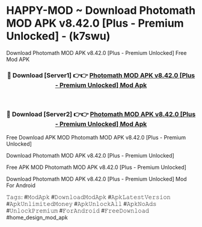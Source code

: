 # HAPPY-MOD ~ Download Photomath MOD APK v8.42.0 [Plus - Premium Unlocked] - (k7swu)
Download Photomath MOD APK v8.42.0 [Plus - Premium Unlocked] Free Mod APK

<div align="center">
<h3>🔴 Download [Server1] 👉👉 <a href="https://apk-comot.site?title=Photomath_MOD_APK_v8.42.0_[Plus_-_Premium_Unlocked]">Photomath MOD APK v8.42.0 [Plus - Premium Unlocked] Mod Apk</a></h3><br>

<h3>🔴 Download [Server2] 👉👉 <a href="https://apk-comot.site?title=Photomath_MOD_APK_v8.42.0_[Plus_-_Premium_Unlocked]">Photomath MOD APK v8.42.0 [Plus - Premium Unlocked] Mod Apk</a></h3>
</div>


Free Download APK MOD Photomath MOD APK v8.42.0 [Plus - Premium Unlocked]

Download Photomath MOD APK v8.42.0 [Plus - Premium Unlocked] 

Free APK MOD Photomath MOD APK v8.42.0 [Plus - Premium Unlocked] 

Download Photomath MOD APK v8.42.0 [Plus - Premium Unlocked] Mod For Android

𝚃𝚊𝚐𝚜: #𝙼𝚘𝚍𝙰𝚙𝚔 #𝙳𝚘𝚠𝚗𝚕𝚘𝚊𝚍𝙼𝚘𝚍𝙰𝚙𝚔 #𝙰𝚙𝚔𝙻𝚊𝚝𝚎𝚜𝚝𝚅𝚎𝚛𝚜𝚒𝚘𝚗 #𝙰𝚙𝚔𝚄𝚗𝚕𝚒𝚖𝚒𝚝𝚎𝚍𝙼𝚘𝚗𝚎𝚢 #𝙰𝚙𝚔𝚄𝚗𝚕𝚘𝚌𝚔𝙰𝚕𝚕 #𝙰𝚙𝚔𝙽𝚘𝙰𝚍𝚜 #𝚄𝚗𝚕𝚘𝚌𝚔𝙿𝚛𝚎𝚖𝚒𝚞𝚖 #𝙵𝚘𝚛𝙰𝚗𝚍𝚛𝚘𝚒𝚍 #𝙵𝚛𝚎𝚎𝙳𝚘𝚠𝚗𝚕𝚘𝚊𝚍 #home_design_mod_apk